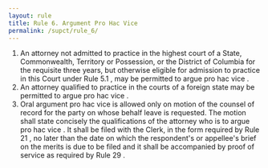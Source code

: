 ```yaml
---
layout: rule
title: Rule 6. Argument Pro Hac Vice
permalink: /supct/rule_6/
---
```


1. An attorney not admitted to practice in the highest court of a State, Commonwealth, Territory or Possession, or the District of Columbia for the requisite three years, but otherwise eligible for admission to practice in this Court under Rule 5.1 , may be permitted to argue pro hac vice .
2. An attorney qualified to practice in the courts of a foreign state may be permitted to argue pro hac vice .
3. Oral argument pro hac vice is allowed only on motion of the counsel of record for the party on whose behalf leave is requested. The motion shall state concisely the qualifications of the attorney who is to argue pro hac vice . It shall be filed with the Clerk, in the form required by Rule 21 , no later than the date on which the respondent's or appellee's brief on the merits is due to be filed and it shall be accompanied by proof of service as required by Rule 29 .